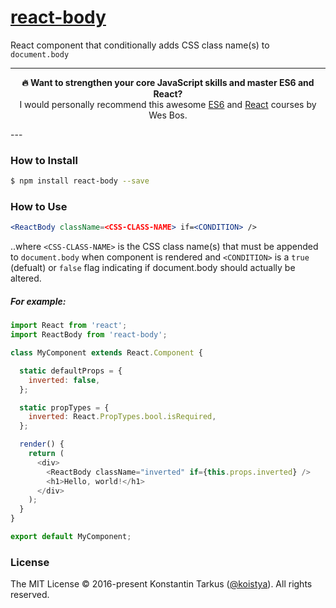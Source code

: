# [react-body](https://www.npmjs.com/package/react-body)

React component that conditionally adds CSS class name(s) to `document.body`

---
<p align="center">
  <b>🔥 Want to strengthen your core JavaScript skills and master ES6 and React?</b><br>
  I would personally recommend this awesome <a href="https://es6.io/friend/konstantin">ES6</a>
  and <a href="https://reactforbeginners.com/friend/konstantin">React</a> courses by Wes Bos.
</p>
---

### How to Install

```sh
$ npm install react-body --save
```

### How to Use

```jsx
<ReactBody className=<CSS-CLASS-NAME> if=<CONDITION> />
```

..where `<CSS-CLASS-NAME>` is the CSS class name(s) that must be appended to
`document.body` when component is rendered and `<CONDITION>` is a `true`
(defualt) or `false` flag indicating if document.body should actually be
altered.

##### For example:

```js
import React from 'react';
import ReactBody from 'react-body';

class MyComponent extends React.Component {

  static defaultProps = {
    inverted: false,
  };

  static propTypes = {
    inverted: React.PropTypes.bool.isRequired,
  };

  render() {
    return (
      <div>
        <ReactBody className="inverted" if={this.props.inverted} />
        <h1>Hello, world!</h1>
      </div>
    );
  }
}

export default MyComponent;
```

### License

The MIT License © 2016-present Konstantin Tarkus ([@koistya](https://twitter.com/koistya)).  All rights reserved.
